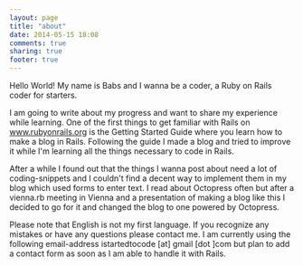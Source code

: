 ```yaml
---
layout: page
title: "about"
date: 2014-05-15 18:08
comments: true
sharing: true
footer: true
---
```


Hello World!
My name is Babs and I wanna be a coder, a Ruby on Rails coder for starters. 

I am going to write about my progress and want to share my experience while learning. One of the first things to get familiar with Rails on www.rubyonrails.org is the Getting Started Guide where you learn how to make a blog in Rails. Following the guide I made a blog and tried to improve it while I'm learning all the things necessary to code in Rails.

After a while I found out that the things I wanna post about need a lot of coding-snippets and I couldn't find a decent way to implement them in my blog which used forms to enter text. I read about Octopress often but after a vienna.rb meeting in Vienna and a presentation of making a blog like this I decided to go for it and changed the blog to one powered by Octopress.

Please note that English is not my first language. If you recognize any mistakes or have any questions please contact me. I am currently using the following email-address istartedtocode [at] gmail [dot ]com but plan to add a contact form as soon as I am able to handle it with Rails. 

